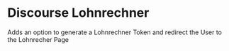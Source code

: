 # Discourse Lohnrechner

Adds an option to generate a Lohnrechner Token and redirect the User to the Lohnrecher Page
